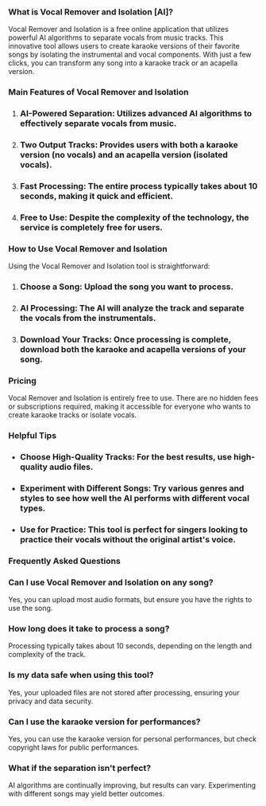 ### What is Vocal Remover and Isolation [AI]?

Vocal Remover and Isolation is a free online application that utilizes powerful AI algorithms to separate vocals from music tracks. This innovative tool allows users to create karaoke versions of their favorite songs by isolating the instrumental and vocal components. With just a few clicks, you can transform any song into a karaoke track or an acapella version.

### Main Features of Vocal Remover and Isolation

1. ### AI-Powered Separation: Utilizes advanced AI algorithms to effectively separate vocals from music.
2. ### Two Output Tracks: Provides users with both a karaoke version (no vocals) and an acapella version (isolated vocals).
3. ### Fast Processing: The entire process typically takes about 10 seconds, making it quick and efficient.
4. ### Free to Use: Despite the complexity of the technology, the service is completely free for users.

### How to Use Vocal Remover and Isolation

Using the Vocal Remover and Isolation tool is straightforward:

1. ### Choose a Song: Upload the song you want to process.
2. ### AI Processing: The AI will analyze the track and separate the vocals from the instrumentals.
3. ### Download Your Tracks: Once processing is complete, download both the karaoke and acapella versions of your song.

### Pricing

Vocal Remover and Isolation is entirely free to use. There are no hidden fees or subscriptions required, making it accessible for everyone who wants to create karaoke tracks or isolate vocals.

### Helpful Tips

- ### Choose High-Quality Tracks: For the best results, use high-quality audio files.
- ### Experiment with Different Songs: Try various genres and styles to see how well the AI performs with different vocal types.
- ### Use for Practice: This tool is perfect for singers looking to practice their vocals without the original artist's voice.

### Frequently Asked Questions

### Can I use Vocal Remover and Isolation on any song?  
Yes, you can upload most audio formats, but ensure you have the rights to use the song.

### How long does it take to process a song?  
Processing typically takes about 10 seconds, depending on the length and complexity of the track.

### Is my data safe when using this tool?  
Yes, your uploaded files are not stored after processing, ensuring your privacy and data security.

### Can I use the karaoke version for performances?  
Yes, you can use the karaoke version for personal performances, but check copyright laws for public performances.

### What if the separation isn't perfect?  
AI algorithms are continually improving, but results can vary. Experimenting with different songs may yield better outcomes.